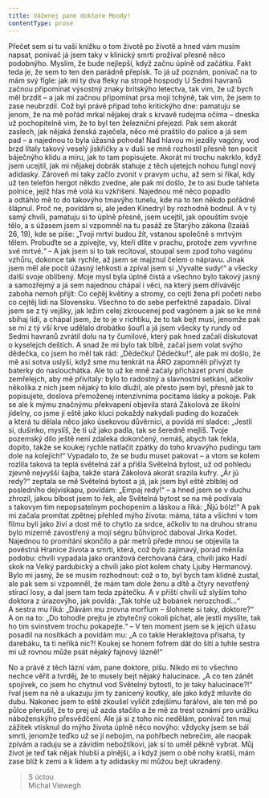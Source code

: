 ```yaml
---
title: Váženej pane doktore Moody!
contentType: prose
---
```


Přečet sem si tu vaší knížku o tom životě po životě a hned vám musím napsat, ponivač já jsem taky v klinický smrti prožíval přesně něco podobnýho. Myslím, že bude nejlepší, když začnu úplně od začátku. Fakt teda je, že sem to ten den parádně přepísk. To já už poznám, ponivač na to mám svý fígle: jak mi ty dva fleky na stropě hospody U Sedmi havranů začnou připomínat výsostný znaky britskýho letectva, tak vim, že už bych měl brzdit – a jak mi začnou připomínat prsa mojí tchýně, tak vim, že jsem to zase neubrzdil. Což byl právě případ toho kritickýho dne: pamatuju se jenom, že na mě pořád mrkal nějakej drak s krvavě rudejma očima – dneska už pochopitelně vim, že to byl ten železniční přejezd. Pak sem akorát zaslech, jak nějaká ženská zaječela, něco mě praštilo do palice a já sem pad – a najednou to byla úžasná pohoda! Nad hlavou mi jezdily vagóny, vod brzd lítaly takový veselý jiskřičky a v duši se mně rozhostil přesně ten pocit báječnýho klidu a míru, jak to tam popisujete. Akorát mi trochu nakrklo, když jsem ucejtil, jak mi nějakej dobrák stahuje z těch ujetejch nohou fungl nový adidasky. Zároveň mi taky začlo zvonit v pravym uchu, až sem si řikal, kdy už ten telefón hergot někdo zvedne, ale pak mi došlo, že to asi bude tahleta polnice, jejíž hlas mě volá ku vzkříšení. Najednou mě něco popadlo a odtáhlo mě to do takovýho tmavýho tunelu, kde na to ten někdo pořádně šlápnul. Proč ne, povídám si, ale jeden Kinedryl by rozhodně bodnul. A v tý samý chvíli, pamatuju si to úplně přesně, jsem ucejtil, jak opouštím svoje tělo, a s úžasem jsem si vzpomněl na tu pasáž ze Starýho zákona (Izaiáš 26, 19), kde se píše: „Tvoji mrtví budou žít, vstanou společně s mrtvým tělem. Probuďte se a zpívejte, vy, kteří dlíte v prachu, protože zem vyvrhne své mrtvé.“ – A jak jsem si to tak recitoval, stoupal sem zpod toho vagónu vzhůru, dokonce tak rychle, až jsem se majznul čelem o nápravu. Jinak jsem měl ale pocit úžasný lehkosti a zpíval jsem si „Vyvalte sudy!“ a všecky další svoje oblíbený. Moje mysl byla úplně čistá a všechno bylo takový jasný a samozřejmý a já sem najednou chápal i věci, na který jsem dřívávějc zaboha nemoh přijít: Co cejtěj květiny a stromy, co cejtí žena při početí nebo co cejtěj lidi na Slovensku. Všechno to do sebe perfektně zapadalo. Díval jsem se z tý vejšky, jak ležim celej zkroucenej pod vagónem a jak se ke mně sbíhaj lidi, a chápal jsem, že to je v richtiku, že to tak bejt musí, jenomže pak se mi z tý vší krve udělalo drobátko šoufl a já jsem všecky ty rundy od Sedmi havranů zvrátil dolu na ty čumilové, který pak hned začali diskutovat o kyselejch deštích. A snad že mi bylo tak blbě, začal jsem volat svýho dědečka, co jsem ho měl tak rád: „Dědečku! Dědečku!“, ale pak mi došlo, že mě asi sotva uslyší, když sme mu tenkrát na ÁRO zapomněli přivýzt ty baterky do naslouchátka. Ale to už ke mně začaly přicházet první duše zemřelejch, aby mě přivítaly: bylo to radostný a slavnostní setkání, ačkoliv několika z nich jsem nějaký to kilo dlužil, ale přesto jsem byl, přesně jak to popisujete, doslova přemoženej intenzivníma pocitama lásky a pokoje. Pak se ale k mýmu značnýmu překvapení objevila stará Zákolová ze školní jídelny, co jsme jí eště jako kluci pokaždý nakydali puding do kozaček a která tu dělala něco jako úsekovou důvěrnici, a povídá mi sladce: „Jestli si, dušinko, myslíš, že ti už jako padla, tak se šeredně mejlíš. Tvoje pozemský dílo ještě není zdaleka dokončený, nemáš, abych tak řekla, dopito, takže se koukej rychle natlačit zpátky do toho krvavýho pudingu tam dole na kolejích!“ Vypadalo to, že se budu muset pakovat – a vtom se kolem rozlila taková ta teplá světelná zář a přišla Světelná bytost, už od pohledu zjevně nejvyšší šajba, takže stará Zákolová akorát srazila kufry. „Ár jú redy?“ zeptala se mě Světelná bytost a já, jak jsem byl eště zblblej od posledního dejviskapu, povídám: „Empaj redy!“ – a hned jsem se v duchu zhrozil, jakou blbost jsem to řek, ale Světelná bytost se na mě podívala s takovym tim nepopsatelnym pochopením a láskou a říká: „Ňjú bólz!“ A pak mi začala promítat zpětnej přehled mýho života: máma, táta a všichni v tom filmu byli jako živí a dost mě to chytlo za srdce, ačkoliv to na druhou stranu bylo mizerně zavostřený a mojí ségru bůhvíproč daboval Jirka Kodet. Najednou to promítání skončilo a pár metrů přede mnou se objevila ta pověstná Hranice života a smrti, která, což bylo zajímavý, porád měnila podobu: chvíli vypadala jako oranžová čerchovaná čára, chvíli jako Hadí skok na Velký pardubický a chvíli jako plot kolem chaty Ljuby Hermanový. Bylo mi jasný, že se musím rozhodnout: což o to, byl bych tam klidně zustal, ale pak sem si vzpomněl, že mám tam dole ženu a dítě a čtyry nevotřený stírací losy, a dal jsem tam teda zpátečku. A v příští chvíli už slyším toho doktora z úrazovýho, jak povídá: „Tak tohle už bobánek nerozchodí…“ A sestra mu říká: „Dávám mu zrovna morfium – šlohnete si taky, doktore?“ A on na to: „Do tohodle prejtu je zbytečný cokoli píchat, ale jestli myslíte, tak ho tim svinstvem trochu pokapejte.“ – V ten moment jsem se k jejich úžasu posadil na nosítkách a povídám mu: „A co takle Heraklejtova přísaha, ty darebáku, ta ti neříká nic?! Koukej se honem fofrem dát do šití a tuhle sestra mi už rovnou může psát nějaký fajnový lázně!“

No a právě z těch lázní vám, pane doktore, píšu. Nikdo mi to všechno nechce věřit a tvrděj, že to musely bejt nějaký halucinace. „A co ten zánět spojivek, co jsem ho chytnul vod Světelný bytosti, to je taky halucinace?!“ řval jsem na ně a ukazuju jim ty zanícený koutky, ale jako když mluvíte do dubu. Nakonec jsem to eště zkoušel vylíčit zdejšímu farářovi, ale ten mě po půlce přerušil, že to prej už azda stačilo a že mě za trest oznámí pro urážku náboženskýho přesvědčení. Ale já si z toho nic nedělám, ponivač ten muj zážitek vtisknul do mýho života úplně něco novýho: vždycky jsem se bál smrti, jenomže teďko už se jí nebojim, na pohřbech nebrečim, ale naopak zpívám a raduju se a závidim nebožtíkovi, jak si to uměl pěkně vybrat. Můj život je teď tak nějak hlubší a plnější, a i když jsem o obě nohy kratší, mám zase blíž k zemi a k lidem a ty adidasky mi můžou bejt ukradený.

> S úctou  
> Michal Viewegh

